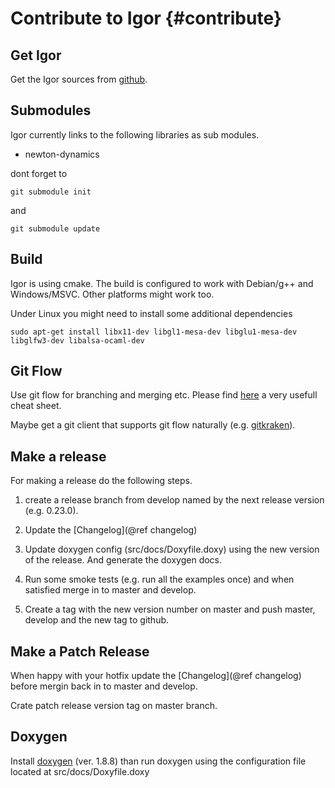 Contribute to Igor                   {#contribute}
==================
 
Get Igor
--------

Get the Igor sources from [github](https://github.com/tanzfisch/Igor.git).
 
Submodules
----------

Igor currently links to the following libraries as sub modules.
 
- newton-dynamics
 
dont forget to
 
`git submodule init`

and

`git submodule update`

Build
-----

Igor is using cmake. The build is configured to work with Debian/g++ and Windows/MSVC. Other platforms might work too.

Under Linux you might need to install some additional dependencies

`sudo apt-get install libx11-dev libgl1-mesa-dev libglu1-mesa-dev libglfw3-dev libalsa-ocaml-dev`

Git Flow
--------

Use git flow for branching and merging etc. Please find [here](https://danielkummer.github.io/git-flow-cheatsheet/) a very usefull cheat sheet.

Maybe get a git client that supports git flow naturally (e.g. [gitkraken](https://www.gitkraken.com/)).

Make a release
--------------

For making a release do the following steps.

1. create a release branch from develop named by the next release version (e.g. 0.23.0).

2. Update the [Changelog](@ref changelog)

3. Update doxygen config (src/docs/Doxyfile.doxy) using the new version of the release. And generate the doxygen docs.

4. Run some smoke tests (e.g. run all the examples once) and when satisfied merge in to master and develop. 

5. Create a tag with the new version number on master and push master, develop and the new tag to github.

Make a Patch Release 
--------------------

When happy with your hotfix update the [Changelog](@ref changelog) before mergin back in to master and develop.

Crate patch release version tag on master branch.

Doxygen
-------

Install [doxygen](http://www.doxygen.nl/download.html) (ver. 1.8.8) than run 
doxygen using the configuration file located at src/docs/Doxyfile.doxy
